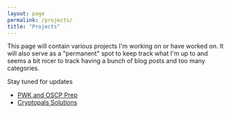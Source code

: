 ```yaml
---
layout: page
permalink: /projects/
title: "Projects"
---
```


This page will contain various projects I'm working on or have worked on. It will also serve as a "permanent" spot to keep track what I'm up to and seems a bit nicer to track having a bunch of blog posts and too many categories.

Stay tuned for updates

- [PWK and OSCP Prep](/projects/pwk-oscp-prep)
- [Cryptopals Solutions](/projects/cryptopals-solutions)